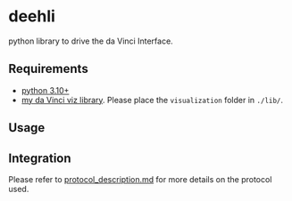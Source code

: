 # deehli

python library to drive the da Vinci Interface.

## Requirements

* [python 3.10+](https://www.python.org/)
* [my da Vinci viz library](https://github.com/lgabp1/kinevizu). Please place the `visualization` folder in `./lib/`.

## Usage

## Integration

Please refer to [protocol_description.md](./protocol_description.md) for more details on the protocol used.